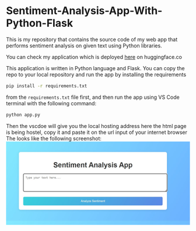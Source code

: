 # Sentiment-Analysis-App-With-Python-Flask

This is my repository that contains the source code of my web app that performs sentiment analysis on given text using Python libraries.

You can check my application which is deployed [here](https://huggingface.co/spaces/SoorajAliPanhwar/Simple-Sentiment-Analysis-App) on huggingface.co

This application is written in Python language and Flask. You can copy the repo to your local repository and run the app by installing the requirements
```bash
pip install -r requirements.txt
```
from the `requirements.txt` file first, and then run the app using VS Code terminal with the following command:

```bash
python app.py
```

Then the vscdoe will give you the local hosting address here the html page is being hostel, copy it and paste it on the url input of your internet browser
The looks like the following screenshot:
![page]( https://github.com/Soorajalipanhwar/Sentiment-Analysis-App-With-Python-Flask/blob/main/page%20view.jpg?raw=true "Optional title")

